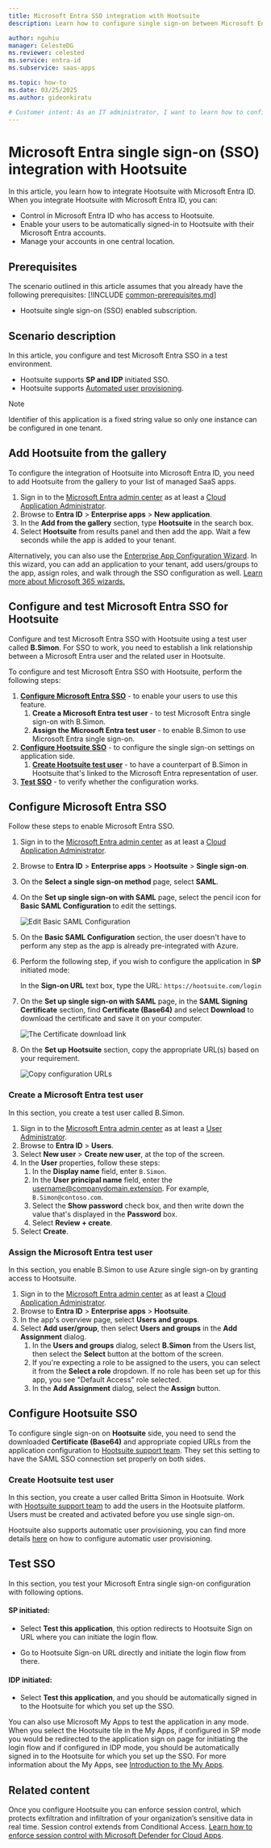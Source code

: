 ```yaml
---
title: Microsoft Entra SSO integration with Hootsuite
description: Learn how to configure single sign-on between Microsoft Entra ID and Hootsuite.

author: nguhiu
manager: CelesteDG
ms.reviewer: celested
ms.service: entra-id
ms.subservice: saas-apps

ms.topic: how-to
ms.date: 03/25/2025
ms.author: gideonkiratu

# Customer intent: As an IT administrator, I want to learn how to configure single sign-on between Microsoft Entra ID and Hootsuite so that I can control who has access to Hootsuite, enable automatic sign-in with Microsoft Entra accounts, and manage my accounts in one central location.
---
```


# Microsoft Entra single sign-on (SSO) integration with Hootsuite

In this article,  you learn how to integrate Hootsuite with Microsoft Entra ID. When you integrate Hootsuite with Microsoft Entra ID, you can:

* Control in Microsoft Entra ID who has access to Hootsuite.
* Enable your users to be automatically signed-in to Hootsuite with their Microsoft Entra accounts.
* Manage your accounts in one central location.

## Prerequisites
The scenario outlined in this article assumes that you already have the following prerequisites:
[!INCLUDE [common-prerequisites.md](~/identity/saas-apps/includes/common-prerequisites.md)]
* Hootsuite single sign-on (SSO) enabled subscription.

## Scenario description

In this article,  you configure and test Microsoft Entra SSO in a test environment.

* Hootsuite supports **SP and IDP** initiated SSO.
* Hootsuite supports [Automated user provisioning](hootsuite-provisioning-tutorial.md).

> [!NOTE]
> Identifier of this application is a fixed string value so only one instance can be configured in one tenant.

## Add Hootsuite from the gallery

To configure the integration of Hootsuite into Microsoft Entra ID, you need to add Hootsuite from the gallery to your list of managed SaaS apps.

1. Sign in to the [Microsoft Entra admin center](https://entra.microsoft.com) as at least a [Cloud Application Administrator](~/identity/role-based-access-control/permissions-reference.md#cloud-application-administrator).
1. Browse to **Entra ID** > **Enterprise apps** > **New application**.
1. In the **Add from the gallery** section, type **Hootsuite** in the search box.
1. Select **Hootsuite** from results panel and then add the app. Wait a few seconds while the app is added to your tenant.

 Alternatively, you can also use the [Enterprise App Configuration Wizard](https://portal.office.com/AdminPortal/home?Q=Docs#/azureadappintegration). In this wizard, you can add an application to your tenant, add users/groups to the app, assign roles, and walk through the SSO configuration as well. [Learn more about Microsoft 365 wizards.](/microsoft-365/admin/misc/azure-ad-setup-guides)

<a name='configure-and-test-azure-ad-sso-for-hootsuite'></a>

## Configure and test Microsoft Entra SSO for Hootsuite

Configure and test Microsoft Entra SSO with Hootsuite using a test user called **B.Simon**. For SSO to work, you need to establish a link relationship between a Microsoft Entra user and the related user in Hootsuite.

To configure and test Microsoft Entra SSO with Hootsuite, perform the following steps:

1. **[Configure Microsoft Entra SSO](#configure-azure-ad-sso)** - to enable your users to use this feature.
    1. **Create a Microsoft Entra test user** - to test Microsoft Entra single sign-on with B.Simon.
    1. **Assign the Microsoft Entra test user** - to enable B.Simon to use Microsoft Entra single sign-on.
1. **[Configure Hootsuite SSO](#configure-hootsuite-sso)** - to configure the single sign-on settings on application side.
    1. **[Create Hootsuite test user](#create-hootsuite-test-user)** - to have a counterpart of B.Simon in Hootsuite that's linked to the Microsoft Entra representation of user.
1. **[Test SSO](#test-sso)** - to verify whether the configuration works.

<a name='configure-azure-ad-sso'></a>

## Configure Microsoft Entra SSO

Follow these steps to enable Microsoft Entra SSO.

1. Sign in to the [Microsoft Entra admin center](https://entra.microsoft.com) as at least a [Cloud Application Administrator](~/identity/role-based-access-control/permissions-reference.md#cloud-application-administrator).
1. Browse to **Entra ID** > **Enterprise apps** > **Hootsuite** > **Single sign-on**.
1. On the **Select a single sign-on method** page, select **SAML**.
1. On the **Set up single sign-on with SAML** page, select the pencil icon for **Basic SAML Configuration** to edit the settings.

   ![Edit Basic SAML Configuration](common/edit-urls.png)

1. On the **Basic SAML Configuration** section, the user doesn't have to perform any step as the app is already pre-integrated with Azure.

1. Perform the following step, if you wish to configure the application in **SP** initiated mode:

    In the **Sign-on URL** text box, type the URL:
    `https://hootsuite.com/login`

1. On the **Set up single sign-on with SAML** page, in the **SAML Signing Certificate** section,  find **Certificate (Base64)** and select **Download** to download the certificate and save it on your computer.

	![The Certificate download link](common/certificatebase64.png)

1. On the **Set up Hootsuite** section, copy the appropriate URL(s) based on your requirement.

	![Copy configuration URLs](common/copy-configuration-urls.png)

<a name='create-an-azure-ad-test-user'></a>

### Create a Microsoft Entra test user

In this section, you create a test user called B.Simon.

1. Sign in to the [Microsoft Entra admin center](https://entra.microsoft.com) as at least a [User Administrator](~/identity/role-based-access-control/permissions-reference.md#user-administrator).
1. Browse to **Entra ID** > **Users**.
1. Select **New user** > **Create new user**, at the top of the screen.
1. In the **User** properties, follow these steps:
   1. In the **Display name** field, enter `B.Simon`.  
   1. In the **User principal name** field, enter the username@companydomain.extension. For example, `B.Simon@contoso.com`.
   1. Select the **Show password** check box, and then write down the value that's displayed in the **Password** box.
   1. Select **Review + create**.
1. Select **Create**.

<a name='assign-the-azure-ad-test-user'></a>

### Assign the Microsoft Entra test user

In this section, you enable B.Simon to use Azure single sign-on by granting access to Hootsuite.

1. Sign in to the [Microsoft Entra admin center](https://entra.microsoft.com) as at least a [Cloud Application Administrator](~/identity/role-based-access-control/permissions-reference.md#cloud-application-administrator).
1. Browse to **Entra ID** > **Enterprise apps** > **Hootsuite**.
1. In the app's overview page, select **Users and groups**.
1. Select **Add user/group**, then select **Users and groups** in the **Add Assignment** dialog.
   1. In the **Users and groups** dialog, select **B.Simon** from the Users list, then select the **Select** button at the bottom of the screen.
   1. If you're expecting a role to be assigned to the users, you can select it from the **Select a role** dropdown. If no role has been set up for this app, you see "Default Access" role selected.
   1. In the **Add Assignment** dialog, select the **Assign** button.

## Configure Hootsuite SSO

To configure single sign-on on **Hootsuite** side, you need to send the downloaded **Certificate (Base64)** and appropriate copied URLs from the application configuration to [Hootsuite support team](https://hootsuite.com/about/contact-us#). They set this setting to have the SAML SSO connection set properly on both sides.

### Create Hootsuite test user

In this section, you create a user called Britta Simon in Hootsuite. Work with [Hootsuite support team](https://hootsuite.com/about/contact-us#) to add the users in the Hootsuite platform. Users must be created and activated before you use single sign-on.

Hootsuite also supports automatic user provisioning, you can find more details [here](./hootsuite-provisioning-tutorial.md) on how to configure automatic user provisioning.

## Test SSO 

In this section, you test your Microsoft Entra single sign-on configuration with following options. 

#### SP initiated:

* Select **Test this application**, this option redirects to Hootsuite Sign on URL where you can initiate the login flow.  

* Go to Hootsuite Sign-on URL directly and initiate the login flow from there.

#### IDP initiated:

* Select **Test this application**, and you should be automatically signed in to the Hootsuite for which you set up the SSO. 

You can also use Microsoft My Apps to test the application in any mode. When you select the Hootsuite tile in the My Apps, if configured in SP mode you would be redirected to the application sign on page for initiating the login flow and if configured in IDP mode, you should be automatically signed in to the Hootsuite for which you set up the SSO. For more information about the My Apps, see [Introduction to the My Apps](https://support.microsoft.com/account-billing/sign-in-and-start-apps-from-the-my-apps-portal-2f3b1bae-0e5a-4a86-a33e-876fbd2a4510).

## Related content

Once you configure Hootsuite you can enforce session control, which protects exfiltration and infiltration of your organization’s sensitive data in real time. Session control extends from Conditional Access. [Learn how to enforce session control with Microsoft Defender for Cloud Apps](/cloud-app-security/proxy-deployment-aad).
